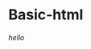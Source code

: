 # Basic-html
<html> 
<head>
  <title>first html Program</title>
</head>
<body bgcolor"yellow">
  <h6>hello<h6>
</body>
</html>
